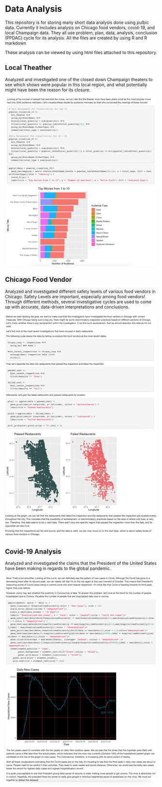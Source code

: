 # Data Analysis

This repository is for storing many short data analysis done using pulbic data. 
Currently it includes analysis on Chicago food vendors, covid-19, and local Champaign data.
They all use problem, plan, data, analysis, conclusion (PPDAC) cycle for its analysis.
All the files are created by using R and R markdown

These analysis can be viewed by using html files attached to this repository.

## Local Theather 

Analyzed and investigated one of the closed down Champaign theaters to see which shows were popular in this local region, and what potentially might have been the reason for its closure.

![image](./pictures/theather-1.png)
![image](./pictures/theather-2.png)

## Chicago Food Vendor

Analyzed and investigated different safety levels of various food vendors in Chicago. Safety Levels are important, especially among food vendors! Through different methods, several investigative cycles are used to come up with accurate, data-driven interpretations and conclusions.

![image](./pictures/chicago-1.png)
![image](./pictures/chicago-2.png)

## Covid-19 Analysis

Analyzed and investigated the claims that the President of the United States have been making in regards to the global pandemic.

![image](./pictures/covid19-1.png)
![image](./pictures/covid19-2.png) 
